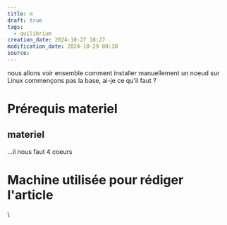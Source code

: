 ```yaml
---
title: m
draft: true
tags:
  - quilibrium
creation_date: 2024-10-27 18:27
modification_date: 2024-10-29 00:30
source:
---
```

 

nous allons voir ensemble comment installer manuellement un noeud sur Linux
commençons pas la base, ai-je ce qu'il faut ?
# Prérequis materiel

## materiel
...il nous faut 4 coeurs



# Machine utilisée pour rédiger l'article
\
